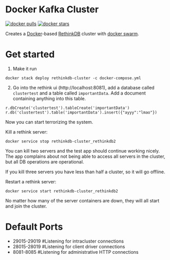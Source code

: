 # Docker Kafka Cluster

[![docker pulls](https://img.shields.io/docker/pulls/zen12/rethinkdb-cluster.svg)](https://hub.docker.com/r/zen12/rethinkdb-cluster/)
[![docker stars](https://img.shields.io/docker/stars/zen12/rethinkdb-cluster.svg)](https://hub.docker.com/r/zen12/rethinkdb-cluster/)

Creates a [Docker](https://www.docker.com)-based [RethinkDB](https://www.rethinkdb.com/)
cluster with [docker swarm](https://docs.docker.com/get-started/part5/).

# Get started

1. Make it run
```
docker stack deploy rethinkdb-cluster -c docker-compose.yml
```
2. Go into the rethink ui (http://localhost:8081), add a database called `clustertest` and a table called `importantData`. Add a document containing anything into this table.
```
r.dbCreate('clustertest').tableCreate('importantData')
r.db('clustertest').table('importantData').insert({"ayyy":"lmao"})
```
Now you can start terrorizing the system.

Kill a rethink server:

    docker service stop rethinkdb-cluster_rethinkdb2

You can kill two servers and the test app should continue working nicely. The app complains about not being able to access all servers in the cluster, but all DB operations are operational.

If you kill three servers you have less than half a cluster, so it will go offline.

Restart a rethink server:

    docker service start rethinkdb-cluster_rethinkdb2

No matter how many of the server containers are down, they will all start and join the cluster.

# Default Ports

  - 29015-29019 #Listening for intracluster connections
  - 28015-28019 #Listening for client driver connections
  - 8081-8085	#Listening for administrative HTTP connections
